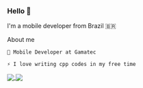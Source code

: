 

<!--
**xiximitho/xiximitho** is a ✨ _special_ ✨ repository because its `README.md` (this file) appears on your GitHub profile.

Here are some ideas to get you started:

- 🔭 I’m currently working on ...
- 🌱 I’m currently learning ...
- 👯 I’m looking to collaborate on ...
- 🤔 I’m looking for help with ...
- 💬 Ask me about ...
- 📫 How to reach me: ...
- 😄 Pronouns: ...
- ⚡ Fun fact: ...
-->
### Hello 👋
I'm a mobile developer from Brazil 🇧🇷

About me

    💼 Mobile Developer at Gamatec

    ⚡ I love writing cpp codes in my free time

<a href="">
  <img align="center" src="https://github-readme-stats.vercel.app/api?username=xiximitho&show_icons=true" />
</a>
<a href="">
  <img align="center" src="https://github-readme-stats.vercel.app/api/top-langs/?username=xiximitho&hide=python,javascript,html,css" />
</a>

